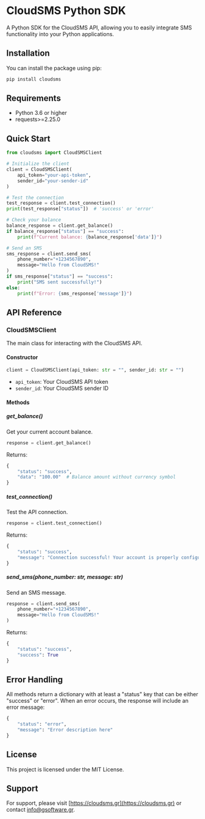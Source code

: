 # CloudSMS Python SDK

A Python SDK for the CloudSMS API, allowing you to easily integrate SMS functionality into your Python applications.

## Installation

You can install the package using pip:

```bash
pip install cloudsms
```

## Requirements

- Python 3.6 or higher
- requests>=2.25.0

## Quick Start

```python
from cloudsms import CloudSMSClient

# Initialize the client
client = CloudSMSClient(
    api_token="your-api-token",
    sender_id="your-sender-id"
)

# Test the connection
test_response = client.test_connection()
print(test_response["status"])  # 'success' or 'error'

# Check your balance
balance_response = client.get_balance()
if balance_response["status"] == "success":
    print(f"Current balance: {balance_response['data']}")

# Send an SMS
sms_response = client.send_sms(
    phone_number="+1234567890",
    message="Hello from CloudSMS!"
)
if sms_response["status"] == "success":
    print("SMS sent successfully!")
else:
    print(f"Error: {sms_response['message']}")
```

## API Reference

### CloudSMSClient

The main class for interacting with the CloudSMS API.

#### Constructor

```python
client = CloudSMSClient(api_token: str = "", sender_id: str = "")
```

- `api_token`: Your CloudSMS API token
- `sender_id`: Your CloudSMS sender ID

#### Methods

##### get_balance()

Get your current account balance.

```python
response = client.get_balance()
```

Returns:
```python
{
    "status": "success",
    "data": "100.00"  # Balance amount without currency symbol
}
```

##### test_connection()

Test the API connection.

```python
response = client.test_connection()
```

Returns:
```python
{
    "status": "success",
    "message": "Connection successful! Your account is properly configured."
}
```

##### send_sms(phone_number: str, message: str)

Send an SMS message.

```python
response = client.send_sms(
    phone_number="+1234567890",
    message="Hello from CloudSMS!"
)
```

Returns:
```python
{
    "status": "success",
    "success": True
}
```

## Error Handling

All methods return a dictionary with at least a "status" key that can be either "success" or "error". When an error occurs, the response will include an error message:

```python
{
    "status": "error",
    "message": "Error description here"
}
```

## License

This project is licensed under the MIT License.

## Support

For support, please visit [https://cloudsms.gr](https://cloudsms.gr) or contact info@gsoftware.gr.
